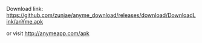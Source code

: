 Download link: https://github.com/zunjae/anyme_download/releases/download/DownloadLink/anYme.apk

or visit http://anymeapp.com/apk
